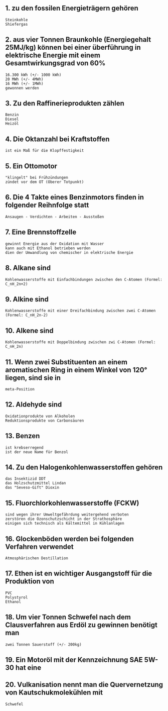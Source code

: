 ## 1. zu den fossilen Energieträgern gehören 
    Steinkohle
    Shiefergas

## 2. aus vier Tonnen Braunkohle (Energiegehalt 25MJ/kg) können bei einer überführung in elektrische Energie mit einem Gesamtwirkungsgrad von 60%
    16.300 kWh (+/- 1000 kWh)
    20 MWh (+/- 4MWh)
    16 MWh (+/- 1MWh)
    gewonnen werden

## 3. Zu den Raffinerieprodukten zählen
    Benzin
    Diesel
    Heizöl

## 4. Die Oktanzahl bei Kraftstoffen 
    ist ein Maß für die Klopffestigkeit

## 5. Ein Ottomotor
    "klingelt" bei Frühzündungen
    zündet vor dem OT (Oberer Totpunkt)

## 6. Die 4 Takte eines Benzinmotors finden in folgender Reihnfolge statt
    Ansaugen - Verdichten - Arbeiten - Ausstoßen

## 7. Eine Brennstoffzelle
    gewinnt Energie aus der Oxidation mit Wasser
    kann auch mit Ethanol betrieben werden
    dien der Umwandlung von chemischer in elektrische Energie 

## 8. Alkane sind
    Kohlenwasserstoffe mit Einfachbindungen zwischen den C-Atomen (Formel: C_nH_2n+2)

## 9. Alkine sind
    Kohlenwasserstoffe mit einer Dreifachbindung zwischen zwei C-Atomen (Formel: C_nH_2n-2)

## 10. Alkene sind
    Kohlenwasserstoffe mit Doppelbindung zwischen zwi C-Atomen (Formel: C_nH_2n)

## 11. Wenn zwei Substituenten an einem aromatischen Ring in einem Winkel von 120° liegen, sind sie in 
    meta-Position

## 12. Aldehyde sind
    Oxidationprodukte von Alkoholen
    Reduktionsprodukte von Carbonsäuren

## 13. Benzen
    ist krebserregend
    ist der neue Name für Benzol

## 14. Zu den Halogenkohlenwasserstoffen gehören
    das Insektizid DDT
    das Holzschutzmittel Lindan
    das "Seveso-Gift" Dioxin

## 15. Fluorchlorkohlenwasserstoffe (FCKW)
    sind wegen ihrer Umweltgefährdung weitergehend verboten
    zerstören die Ozonschutzschicht in der Strathosphäre
    einigen sich technisch als Kältemittel in Kühlanlagen

## 16. Glockenböden werden bei folgenden Verfahren verwendet
    Atmosphärischen Destillation

## 17. Ethen ist en wichtiger Ausgangstoff für die Produktion von
    PVC
    Polystyrol
    Ethanol

## 18. Um vier Tonnen Schwefel nach dem Clausverfahren aus Erdöl zu gewinnen benötigt man
    zwei Tonnen Sauerstoff (+/- 200kg)

## 19. Ein Motoröl mit der Kennzeichnung SAE 5W-30 hat eine
    

## 20. Vulkanisation nennt man die Quervernetzung von Kautschukmolekühlen mit
    Schwefel